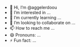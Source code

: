 - 👋 Hi, I’m @aggelerdoou
- 👀 I’m interested in ...
- 🌱 I’m currently learning ...
- 💞️ I’m looking to collaborate on ...
- 📫 How to reach me ...
- 😄 Pronouns: ...
- ⚡ Fun fact: ...

<!---
aggelerdoou/aggelerdoou is a ✨ special ✨ repository because its `README.md` (this file) appears on your GitHub profile.
You can click the Preview link to take a look at your changes.
--->
